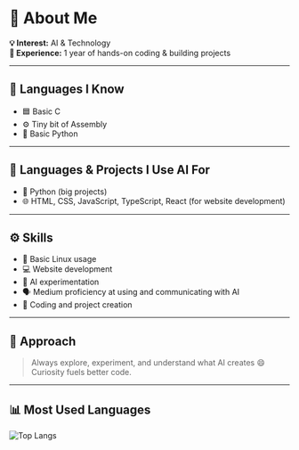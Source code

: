 # 👋 About Me

**💡 Interest:** AI & Technology  
**🧠 Experience:** 1 year of hands-on coding & building projects  

---

## 🧠 Languages I Know
- 🟦 Basic C  
- ⚙️ Tiny bit of Assembly  
- 🐍 Basic Python  

---

## 🤖 Languages & Projects I Use AI For
- 🧩 Python (big projects)  
- 🌐 HTML, CSS, JavaScript, TypeScript, React (for website development)  

---

## ⚙️ Skills
- 🐧 Basic Linux usage  
- 💻 Website development  
- 🧬 AI experimentation  
- 🗣️ Medium proficiency at using and communicating with AI  
- 🧾 Coding and project creation  

---

## 🧭 Approach
> Always explore, experiment, and understand what AI creates 😄  
> Curiosity fuels better code.

---

## 📊 Most Used Languages
![Top Langs](https://github-readme-stats.vercel.app/api/top-langs/?username=goldstac&layout=compact&theme=radical&langs_count=12&v=9)



